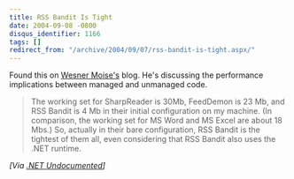 ```yaml
---
title: RSS Bandit Is Tight
date: 2004-09-08 -0800
disqus_identifier: 1166
tags: []
redirect_from: "/archive/2004/09/07/rss-bandit-is-tight.aspx/"
---
```


Found this on [Wesner Moise's](http://wesnerm.blogs.com/) blog. He's
discussing the performance implications between managed and unmanaged
code.

> The working set for SharpReader is 30Mb, FeedDemon is 23 Mb, and RSS
> Bandit is 4 Mb in their initial configuration on my machine. (In
> comparison, the working set for MS Word and MS Excel are about 18
> Mbs.) So, actually in their bare configuration, RSS Bandit is the
> tightest of them all, even considering that RSS Bandit also uses the
> .NET runtime.

*[Via [.NET
Undocumented](http://wesnerm.blogs.com/net_undocumented/2004/09/net_vs_native_p.html)]*


